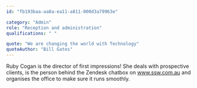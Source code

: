 ```yaml
---
id: "fb193baa-aa8a-ea11-a811-000d3a79963e"

category: "Admin"
role: "Reception and administration"
qualifications: " "

quote: "We are changing the world with Technology"
quoteAuthor: "Bill Gates"
---
```

Ruby Cogan is the director of first impressions! She deals with prospective clients, is the person behind the Zendesk chatbox on www.ssw.com.au and organises the office to make sure it runs smoothly.
